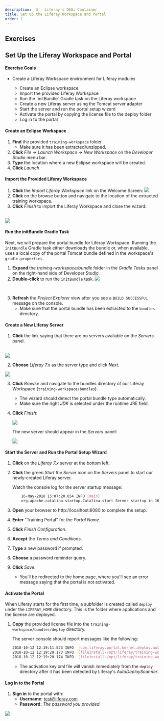```yaml
---
description:  3 - Liferay's OSGi Container
title: Set Up the Liferay Workspace and Portal
order: 1
---
```


<h2 class="exercise">Exercises</h2>

## Set Up the Liferay Workspace and Portal

<div class="ahead">
<h4>Exercise Goals</h4>
	<ul>
	<li>Create a Liferay Workspace environment for Liferay modules</li>
		<ul>
			<li>Create an Eclipse workspace</li>
			<li>Import the provided Liferay Workspace</li>
			<li>Run the `initBundle` Gradle task on the Liferay workspace</li>
			<li>Create a new Liferay server using the Tomcat server adapter</li>
			<li>Start the server and run the portal setup wizard</li>
			<li>Activate the portal by copying the license file to the deploy folder</li>
			<li>Log in to the portal</li>
		</ul>
	</ul>
</div>

#### Create an Eclipse Workspace

1. **Find** the provided `training-workspace` folder.
	* Make sure it has been extracted/unzipped.
1. **Click** *File → Launch Workspace → New Workspace* on the _Developer Studio_ menu bar.
1. **Type** the location where a new Eclipse workspace will be created.
1. **Click** *Launch*. 

#### Import the Provided Liferay Workspace

1. **Click** the *Import Liferay Workspace* link on the Welcome Screen:
	<img src="../images/import-liferay-workspace.png" style="max-height:25%"/>
1. **Click** on the browse button and navigate to the location of the extracted training workspace.
1. **Click** *Finish* to import the Liferay Workspace and close the wizard:

<br />

<img src="../images/import-liferay-workspace-location.png" style="max-height:20%"/>

<br />

#### Run the initBundle Gradle Task

Next, we will prepare the portal bundle for Liferay Workspace. Running the `initBundle` Gradle task either downloads the bundle or, when available, uses a local copy of the portal Tomcat bundle defined in the workspace's `gradle.properties`.

1. **Expand** the *training-workspace/bundle* folder in the *Gradle Tasks* panel on the right-hand side of Developer Studio.
1. **Double-click** to run the `initBundle` task.
	<img src="../images/initbundle.png" style="max-height:25%"/>

<br />

3. **Refresh** the _Project Explorer_ view after you see a `BUILD SUCCESSFUL` message on the console.
	* Make sure that the portal bundle has been extracted to the `bundles` directory. 

#### Create a New Liferay Server

1. **Click** the link saying that there are no servers available on the *Servers* panel.

<br />	
<img src="../images/create-new-server.png" style="max-height:40%;" />
<br />	

2. **Choose** *Liferay 7.x* as the server type and click *Next*.

<img src="../images/select-server-type.png" style="max-height:25%;" />
<br />	

3. **Click** *Browse* and navigate to the bundles directory of our Liferay Workspace (`training-workspace/bundles`).
	* The wizard should detect the portal bundle type automatically.
	* Make sure the right *JDK* is selected under the runtime JRE field.
4. **Click** *Finish*:
	
	<img src="../images/bundle-directory.png" style="max-height:25%"/>

	The new server should appear in the *Servers* panel:

	<img src="../images/server-installed.png" style="max-height:25%" />

#### Start the Server and Run the Portal Setup Wizard

1. **Click** on the *Liferay 7.x* server at the bottom left.
1. **Click** the green *Start the Server* icon on the *Servers* panel to start our newly-created Liferay server.

	Watch the console log for the server startup message:
	```bash
		16-May-2018 15:07:20.054 INFO [main]
		org.apache.catalina.startup.Catalina.start Server startup in 164332 ms
	```
1. **Open** your browser to http://localhost:8080 to complete the setup.
1. **Enter** "Training Portal" for the *Portal Name*.
1. **Click** *Finish Configuration*.
1. **Accept** the *Terms and Conditions*.
1. **Type** a new password if prompted.
1. **Choose** a password reminder query.
1. **Click** *Save*.
	* You'll be redirected to the home page, where you'll see an error message saying that the portal is not activated.


#### Activate the Portal

When Liferay starts for the first time, a subfolder is created called `deploy` under the `LIFERAY_HOME` directory. This is the folder where applications and the license are deployed.

1. **Copy** the provided license file into the `training-workspace/bundles/deploy` directory.
	
	The server console should report messages like the following: 
	```bash
	2018-10-12 12:19:11.523 INFO  [com.liferay.portal.kernel.deploy.auto.AutoDeployScanner][AutoDeployDir:261] Processing activation-key-digitalenterprisedevelopment-7.1-liferaycom.xml
	2018-10-12 12:19:20.173 INFO  [fileinstall-/opt/liferay/training-workspace/bundles/osgi/modules][LicenseManager:?] Digital Enterprise Development license validation passed
	2018-10-12 12:19:20.174 INFO  [fileinstall-/opt/liferay/training-workspace/bundles/osgi/modules][LicenseManager:?] License registered for Digital Enterprise Development
	``` 
	* The activation key xml file will vanish immediately from the `deploy` directory after it has been detected by Liferay's *AutoDeployScanner*. 
	
#### Log in to the Portal

1. **Sign in** to the portal with:
	* __Username:__ test@liferay.com
	* __Password:__ *The password you provided*

<img src="../images/checkpoint.png" style="max-height: 40%"/>
